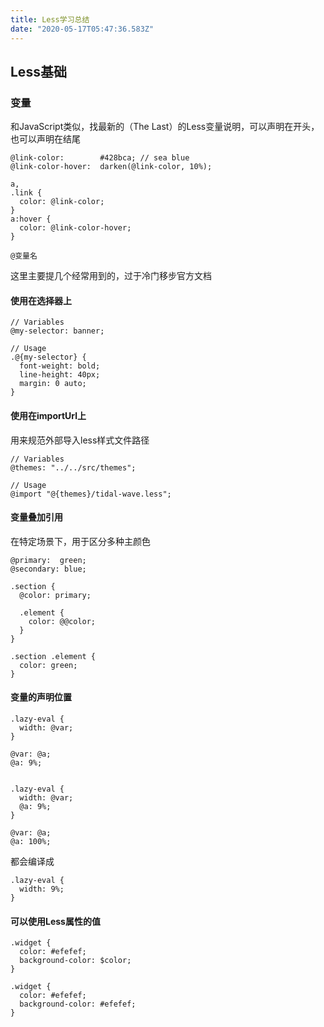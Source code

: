 ```yaml
---
title: Less学习总结
date: "2020-05-17T05:47:36.583Z"
---
```


## Less基础

### 变量

和JavaScript类似，找最新的（The Last）的Less变量说明，可以声明在开头，也可以声明在结尾


```
@link-color:        #428bca; // sea blue
@link-color-hover:  darken(@link-color, 10%);

a,
.link {
  color: @link-color;
}
a:hover {
  color: @link-color-hover;
}
```

`@变量名`

这里主要提几个经常用到的，过于冷门移步官方文档
#### 使用在选择器上

```
// Variables
@my-selector: banner;

// Usage
.@{my-selector} {
  font-weight: bold;
  line-height: 40px;
  margin: 0 auto;
}
```

#### 使用在importUrl上

用来规范外部导入less样式文件路径

```
// Variables
@themes: "../../src/themes";

// Usage
@import "@{themes}/tidal-wave.less";
```

#### 变量叠加引用

在特定场景下，用于区分多种主颜色
```
@primary:  green;
@secondary: blue;

.section {
  @color: primary;

  .element {
    color: @@color;
  }
}

.section .element {
  color: green;
}
```

#### 变量的声明位置

```
.lazy-eval {
  width: @var;
}

@var: @a;
@a: 9%;


.lazy-eval {
  width: @var;
  @a: 9%;
}

@var: @a;
@a: 100%;
```

都会编译成

```
.lazy-eval {
  width: 9%;
}
```

#### 可以使用Less属性的值

```
.widget {
  color: #efefef;
  background-color: $color;
}

.widget {
  color: #efefef;
  background-color: #efefef;
}
```